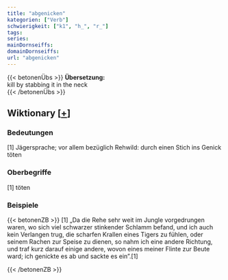 ```yaml
---
title: "abgenicken"
kategorien: ["Verb"]
schwierigkeit: ["k1", "h_", "r_"]
tags:
series:
mainDornseiffs:
domainDornseiffs:
url: "abgenicken"
---
```


{{< betonenÜbs >}}
**Übersetzung:**  
kill by stabbing  it in the neck  
{{< /betonenÜbs >}}

## Wiktionary [[+](https://de.wiktionary.org/wiki/abgenicken)]

### Bedeutungen
[1] Jägersprache; vor allem bezüglich Rehwild: durch einen Stich ins Genick töten  

### Oberbegriffe
[1] töten  

### Beispiele
{{< betonenZB >}}
[1] „Da die Rehe sehr weit im Jungle vorgedrungen waren, wo sich viel schwarzer stinkender Schlamm befand, und ich auch kein Verlangen trug, die scharfen Krallen eines Tigers zu fühlen, oder seinem Rachen zur Speise zu dienen, so nahm ich eine andere Richtung, und traf kurz darauf einige andere, wovon eines meiner Flinte zur Beute ward; ich genickte es ab und sackte es ein”.[1]  

{{< /betonenZB >}}

